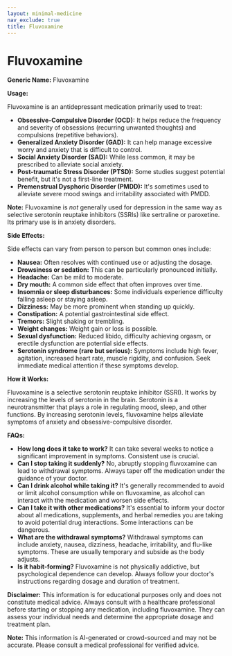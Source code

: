 ```yaml
---
layout: minimal-medicine
nav_exclude: true
title: Fluvoxamine
---
```


# Fluvoxamine

**Generic Name:** Fluvoxamine

**Usage:**

Fluvoxamine is an antidepressant medication primarily used to treat:

* **Obsessive-Compulsive Disorder (OCD):**  It helps reduce the frequency and severity of obsessions (recurring unwanted thoughts) and compulsions (repetitive behaviors).
* **Generalized Anxiety Disorder (GAD):**  It can help manage excessive worry and anxiety that is difficult to control.
* **Social Anxiety Disorder (SAD):**  While less common, it may be prescribed to alleviate social anxiety.
* **Post-traumatic Stress Disorder (PTSD):**  Some studies suggest potential benefit, but it's not a first-line treatment.
* **Premenstrual Dysphoric Disorder (PMDD):**  It's sometimes used to alleviate severe mood swings and irritability associated with PMDD.

**Note:** Fluvoxamine is *not* generally used for depression in the same way as selective serotonin reuptake inhibitors (SSRIs) like sertraline or paroxetine.  Its primary use is in anxiety disorders.


**Side Effects:**

Side effects can vary from person to person but common ones include:

* **Nausea:** Often resolves with continued use or adjusting the dosage.
* **Drowsiness or sedation:** This can be particularly pronounced initially.
* **Headache:**  Can be mild to moderate.
* **Dry mouth:** A common side effect that often improves over time.
* **Insomnia or sleep disturbances:** Some individuals experience difficulty falling asleep or staying asleep.
* **Dizziness:**  May be more prominent when standing up quickly.
* **Constipation:**  A potential gastrointestinal side effect.
* **Tremors:**  Slight shaking or trembling.
* **Weight changes:**  Weight gain or loss is possible.
* **Sexual dysfunction:**  Reduced libido, difficulty achieving orgasm, or erectile dysfunction are potential side effects.
* **Serotonin syndrome (rare but serious):** Symptoms include high fever, agitation, increased heart rate, muscle rigidity, and confusion.  Seek immediate medical attention if these symptoms develop.


**How it Works:**

Fluvoxamine is a selective serotonin reuptake inhibitor (SSRI).  It works by increasing the levels of serotonin in the brain. Serotonin is a neurotransmitter that plays a role in regulating mood, sleep, and other functions. By increasing serotonin levels, fluvoxamine helps alleviate symptoms of anxiety and obsessive-compulsive disorder.


**FAQs:**

* **How long does it take to work?**  It can take several weeks to notice a significant improvement in symptoms.  Consistent use is crucial.
* **Can I stop taking it suddenly?**  No, abruptly stopping fluvoxamine can lead to withdrawal symptoms.  Always taper off the medication under the guidance of your doctor.
* **Can I drink alcohol while taking it?**  It's generally recommended to avoid or limit alcohol consumption while on fluvoxamine, as alcohol can interact with the medication and worsen side effects.
* **Can I take it with other medications?**  It's essential to inform your doctor about all medications, supplements, and herbal remedies you are taking to avoid potential drug interactions.  Some interactions can be dangerous.
* **What are the withdrawal symptoms?**  Withdrawal symptoms can include anxiety, nausea, dizziness, headache, irritability, and flu-like symptoms.  These are usually temporary and subside as the body adjusts.
* **Is it habit-forming?**  Fluvoxamine is not physically addictive, but psychological dependence can develop.  Always follow your doctor's instructions regarding dosage and duration of treatment.


**Disclaimer:** This information is for educational purposes only and does not constitute medical advice.  Always consult with a healthcare professional before starting or stopping any medication, including fluvoxamine.  They can assess your individual needs and determine the appropriate dosage and treatment plan.


**Note:** This information is AI-generated or crowd-sourced and may not be accurate. Please consult a medical professional for verified advice.